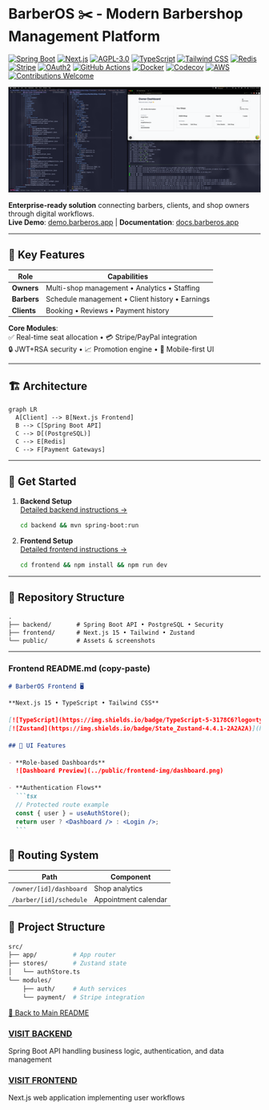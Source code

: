 # BarberOS ✂️ - Modern Barbershop Management Platform

[![Spring Boot](https://img.shields.io/badge/Spring_Boot-3-6DB33F?logo=spring)](https://spring.io/) [![Next.js](https://img.shields.io/badge/Next.js-15-000000?logo=next.js)](https://nextjs.org/) [![AGPL-3.0](https://img.shields.io/badge/License-AGPL--3.0-blue)](LICENSE) [![TypeScript](https://img.shields.io/badge/TypeScript-5-3178C6?logo=typescript)](https://www.typescriptlang.org/) [![Tailwind CSS](https://img.shields.io/badge/Tailwind_CSS-3.4-06B6D4?logo=tailwindcss)](https://tailwindcss.com/) [![Redis](https://img.shields.io/badge/Redis-7-CC0000?logo=redis)](https://redis.io) [![Stripe](https://img.shields.io/badge/Stripe-2023-008CDD?logo=stripe)](https://stripe.com) [![OAuth2](https://img.shields.io/badge/OAuth_2.0-✅-EB5424?logo=openid)](https://oauth.net/2/) [![GitHub Actions](https://img.shields.io/badge/GitHub_Actions-✓-2088FF?logo=githubactions)](https://github.com/features/actions) [![Docker](https://img.shields.io/badge/Docker-✓-2496ED?logo=docker)](https://www.docker.com) [![Codecov](https://img.shields.io/badge/Code_Coverage-85%25-F01F7A?logo=codecov)](https://codecov.io) [![AWS](https://img.shields.io/badge/AWS_Deployed-✓-232F3E?logo=amazonaws)](https://aws.amazon.com) [![Contributions Welcome](https://img.shields.io/badge/Contributions-Welcome!-brightgreen)](https://github.com/yourrepo)

![Platform Overview](public/landing-img/fullstack-owner-dashboard.png)

**Enterprise-ready solution** connecting barbers, clients, and shop owners through digital workflows.  
**Live Demo**: [demo.barberos.app](https://your-demo-link.com) | **Documentation**: [docs.barberos.app](https://your-docs-link.com)

---

## 🌟 Key Features

| Role        | Capabilities                                    |
| ----------- | ----------------------------------------------- |
| **Owners**  | Multi-shop management • Analytics • Staffing    |
| **Barbers** | Schedule management • Client history • Earnings |
| **Clients** | Booking • Reviews • Payment history             |

**Core Modules**:  
✅ Real-time seat allocation • 💳 Stripe/PayPal integration  
🔒 JWT+RSA security • 📈 Promotion engine • 📱 Mobile-first UI

---

## 🏗 Architecture

```mermaid
graph LR
  A[Client] --> B[Next.js Frontend]
  B --> C[Spring Boot API]
  C --> D[(PostgreSQL)]
  C --> E[Redis]
  C --> F[Payment Gateways]
```

---

## 🚀 Get Started

1. **Backend Setup**  
   [Detailed backend instructions →](backend/README.md)

   ```bash
   cd backend && mvn spring-boot:run
   ```

2. **Frontend Setup**  
   [Detailed frontend instructions →](frontend/README.md)
   ```bash
   cd frontend && npm install && npm run dev
   ```

---

## 📂 Repository Structure

```
.
├── backend/       # Spring Boot API • PostgreSQL • Security
├── frontend/      # Next.js 15 • Tailwind • Zustand
└── public/        # Assets & screenshots
```

---

### **Frontend README.md** (copy-paste)

````markdown
# BarberOS Frontend 🖥️

**Next.js 15 • TypeScript • Tailwind CSS**

[![TypeScript](https://img.shields.io/badge/TypeScript-5-3178C6?logo=typescript)](https://typescriptlang.org)  
[![Zustand](https://img.shields.io/badge/State_Zustand-4.4.1-2A2A2A)](https://zustand-demo.pmnd.rs/)

## 🌈 UI Features

- **Role-based Dashboards**  
  ![Dashboard Preview](../public/frontend-img/dashboard.png)

- **Authentication Flows**
  ```tsx
  // Protected route example
  const { user } = useAuthStore();
  return user ? <Dashboard /> : <Login />;
  ```
````

## 🚦 Routing System

| Path                    | Component            |
| ----------------------- | -------------------- |
| `/owner/[id]/dashboard` | Shop analytics       |
| `/barber/[id]/schedule` | Appointment calendar |

## 🧱 Project Structure

```bash
src/
├── app/          # App router
├── stores/       # Zustand state
│   └── authStore.ts
└── modules/
    ├── auth/     # Auth services
    └── payment/  # Stripe integration
```

[🔼 Back to Main README](../README.md)

### [VISIT BACKEND](backend/)

Spring Boot API handling business logic, authentication, and data management

### [VISIT FRONTEND](frontend/)

Next.js web application implementing user workflows
